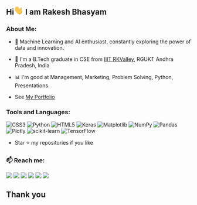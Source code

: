 ## Hi<img src="https://raw.githubusercontent.com/ABSphreak/ABSphreak/master/gifs/Hi.gif" width="26px"> I am Rakesh Bhasyam

<!--

 -->
### About Me:
- 🤖 Machine Learning and AI enthusiast, constantly exploring the power of data and innovation.
- 🌱 I'm a B.Tech graduate in CSE from <a href="https://rguktrkv.ac.in/">IIIT RKValley</a>, RGUKT Andhra Pradesh, India
- 📊 I'm good at Management, Marketing, Problem Solving, Python, Presentations.

- See <a href="">My Portfolio</a>
### Tools and Languages:
![CSS3](https://img.shields.io/badge/css3-%231572B6.svg?style=for-the-badge&logo=css3&logoColor=white) ![Python](https://img.shields.io/badge/python-3670A0?style=for-the-badge&logo=python&logoColor=ffdd54) ![HTML5](https://img.shields.io/badge/html5-%23E34F26.svg?style=for-the-badge&logo=html5&logoColor=white) ![Keras](https://img.shields.io/badge/Keras-%23D00000.svg?style=for-the-badge&logo=Keras&logoColor=white) ![Matplotlib](https://img.shields.io/badge/Matplotlib-%23ffffff.svg?style=for-the-badge&logo=Matplotlib&logoColor=black) ![NumPy](https://img.shields.io/badge/numpy-%23013243.svg?style=for-the-badge&logo=numpy&logoColor=white) ![Pandas](https://img.shields.io/badge/pandas-%23150458.svg?style=for-the-badge&logo=pandas&logoColor=white) ![Plotly](https://img.shields.io/badge/Plotly-%233F4F75.svg?style=for-the-badge&logo=plotly&logoColor=white) ![scikit-learn](https://img.shields.io/badge/scikit--learn-%23F7931E.svg?style=for-the-badge&logo=scikit-learn&logoColor=white) ![TensorFlow](https://img.shields.io/badge/TensorFlow-%23FF6F00.svg?style=for-the-badge&logo=TensorFlow&logoColor=white)

- Star ⭐ my repositories if you like

### 📫 Reach me:
<a href=""><img src="https://github.com/samarsreddy/samarsreddy/blob/master/assets/linkedin.png" width="30" /></a>
<a href="https://www.linkedin.com/in/rakesh-bhasyam-08/"><img src="https://github.com/samarsreddy/samarsreddy/blob/master/assets/github-logo.png" width="30" /></a>
<a href="https://www.facebook.com/rockyrakesh.bhasyam"><img src="https://github.com/samarsreddy/samarsreddy/blob/master/assets/facebook.png" width="30" /></a>
<a href=""><img src="https://github.com/samarsreddy/samarsreddy/blob/master/assets/twitter.png" width="30" /></a>
<a href="https://www.instagram.com/rakesh_bhasyam/"><img src="https://github.com/samarsreddy/samarsreddy/blob/master/assets/instagram.png" width="30" /></a>
<a href="https://medium.com/@rakesh998544"><img src="https://github.com/samarsreddy/samarsreddy/blob/master/assets/medim.jpeg" width="34" /></a>

## Thank you
